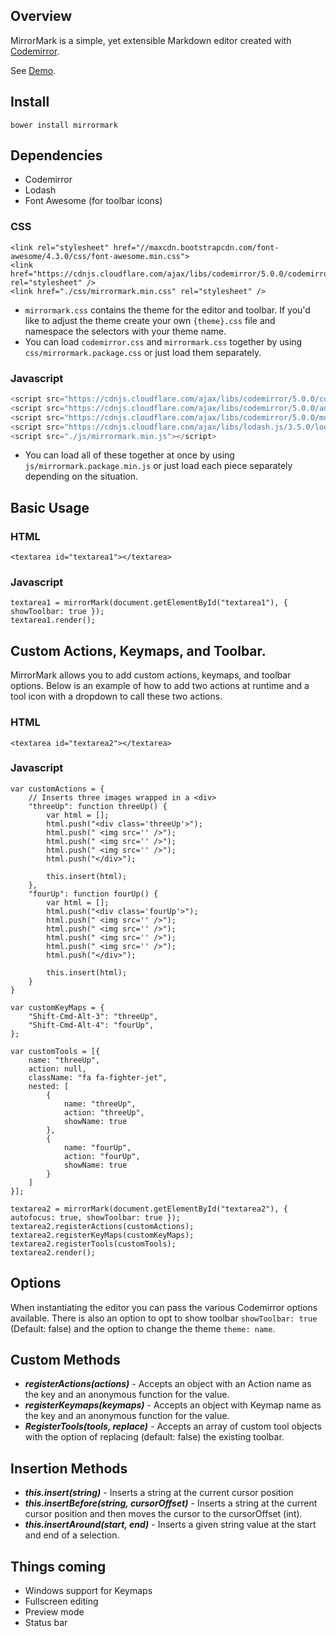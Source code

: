 ## Overview

MirrorMark is a simple, yet extensible Markdown editor created with [Codemirror](http://codemirror.net).

See [Demo](http://musicbed.github.io/MirrorMark/).

## Install

```
bower install mirrormark
```

## Dependencies
* Codemirror
* Lodash
* Font Awesome (for toolbar icons)

### CSS

```
<link rel="stylesheet" href="//maxcdn.bootstrapcdn.com/font-awesome/4.3.0/css/font-awesome.min.css">
<link href="https://cdnjs.cloudflare.com/ajax/libs/codemirror/5.0.0/codemirror.css" rel="stylesheet" />
<link href="./css/mirrormark.min.css" rel="stylesheet" />
```
* `mirrormark.css` contains the theme for the editor and toolbar. If you'd like to adjust the theme create your own `{theme}.css` file and namespace the selectors with your theme name.
* You can load `codemirror.css` and `mirrormark.css` together by using `css/mirrormark.package.css` or just load them separately.

### Javascript

```javascript
<script src="https://cdnjs.cloudflare.com/ajax/libs/codemirror/5.0.0/codemirror.min.js"></script>
<script src="https://cdnjs.cloudflare.com/ajax/libs/codemirror/5.0.0/addon/edit/continuelist.min.js"></script>
<script src="https://cdnjs.cloudflare.com/ajax/libs/codemirror/5.0.0/mode/markdown/markdown.min.js"></script>
<script src="https://cdnjs.cloudflare.com/ajax/libs/lodash.js/3.5.0/lodash.min.js"></script>
<script src="./js/mirrormark.min.js"></script>
```
* You can load all of these together at once by using `js/mirrormark.package.min.js` or just load each piece separately depending on the situation.

## Basic Usage
### HTML
```
<textarea id="textarea1"></textarea>
```

### Javascript
```
textarea1 = mirrorMark(document.getElementById("textarea1"), { showToolbar: true });
textarea1.render();
```

## Custom Actions, Keymaps, and Toolbar.
MirrorMark allows you to add custom actions, keymaps, and toolbar options. Below is an example of how to add two actions at runtime and a tool icon with a dropdown to call these two actions.

### HTML
```
<textarea id="textarea2"></textarea>
```

### Javascript
```
var customActions = {
	// Inserts three images wrapped in a <div>
	"threeUp": function threeUp() {
		var html = [];
		html.push("<div class='threeUp'>");
		html.push("	<img src='' />");
		html.push("	<img src='' />");
		html.push("	<img src='' />");
		html.push("</div>");

		this.insert(html);
	},
	"fourUp": function fourUp() {
		var html = [];
		html.push("<div class='fourUp'>");
		html.push("	<img src='' />");
		html.push("	<img src='' />");
		html.push("	<img src='' />");
		html.push("	<img src='' />");
		html.push("</div>");

		this.insert(html);
	}
}

var customKeyMaps = { 
	"Shift-Cmd-Alt-3": "threeUp",
	"Shift-Cmd-Alt-4": "fourUp",
};

var customTools = [{ 
	name: "threeUp", 
	action: null, 
	className: "fa fa-fighter-jet", 
	nested: [
	    { 
    		name: "threeUp", 
    		action: "threeUp", 
    		showName: true
    	},
    	{
    		name: "fourUp", 
    		action: "fourUp", 
    		showName: true
    	}
	]
}];

textarea2 = mirrorMark(document.getElementById("textarea2"), { autofocus: true, showToolbar: true });
textarea2.registerActions(customActions);
textarea2.registerKeyMaps(customKeyMaps);
textarea2.registerTools(customTools);
textarea2.render();
```

## Options
When instantiating the editor you can pass the various Codemirror options available. There is also an option to opt to show toolbar ``` showToolbar: true ``` (Default: false) and the option to change the theme ``` theme: name ```.

## Custom Methods
* ***registerActions(actions)*** - Accepts an object with an Action name as the key and an anonymous function for the value.
* ***registerKeymaps(keymaps)*** - Accepts an object with Keymap name as the key and an anonymous function for the value.
* ***RegisterTools(tools, replace)*** - Accepts an array of custom tool objects with the option of replacing (default: false) the existing toolbar.

## Insertion Methods
* ***this.insert(string)*** - Inserts a string at the current cursor position
* ***this.insertBefore(string, cursorOffset)*** - Inserts a string at the current cursor position and then moves the cursor to the cursorOffset (int).
* ***this.insertAround(start, end)*** - Inserts a given string value at the start and end of a selection.

## Things coming
* Windows support for Keymaps
* Fullscreen editing
* Preview mode
* Status bar


